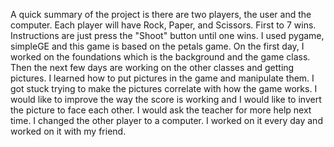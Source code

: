 A quick summary of the project is there are two players, the user and the computer. Each player will have Rock, Paper, and Scissors. First to 7 wins.
Instructions are just press the "Shoot" button until one wins.
I used pygame, simpleGE and this game is based on the petals game.
On the first day, I worked on the foundations which is the background and the game class. Then the next few days are working on the other classes and getting pictures.
I learned how to put pictures in the game and manipulate them.
I got stuck trying to make the pictures correlate with how the game works.
I would like to improve the way the score is working and I would like to invert the picture to face each other.
I would ask the teacher for more help next time.
I changed the other player to a computer.
I worked on it every day and worked on it with my friend.
 
